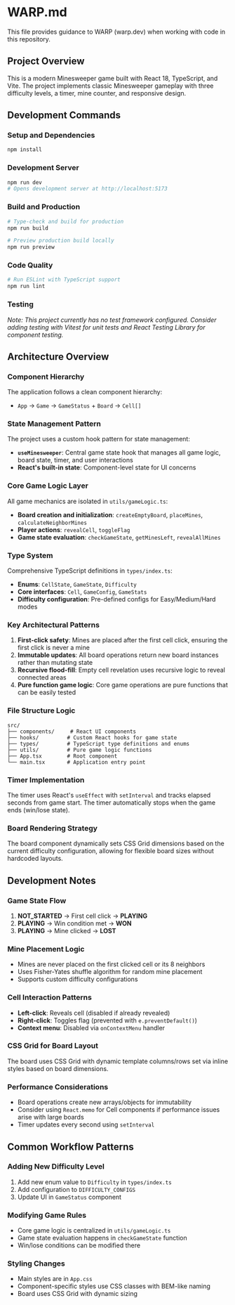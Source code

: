 # WARP.md

This file provides guidance to WARP (warp.dev) when working with code in this repository.

## Project Overview

This is a modern Minesweeper game built with React 18, TypeScript, and Vite. The project implements classic Minesweeper gameplay with three difficulty levels, a timer, mine counter, and responsive design.

## Development Commands

### Setup and Dependencies
```bash
npm install
```

### Development Server
```bash
npm run dev
# Opens development server at http://localhost:5173
```

### Build and Production
```bash
# Type-check and build for production
npm run build

# Preview production build locally
npm run preview
```

### Code Quality
```bash
# Run ESLint with TypeScript support
npm run lint
```

### Testing
*Note: This project currently has no test framework configured. Consider adding testing with Vitest for unit tests and React Testing Library for component testing.*

## Architecture Overview

### Component Hierarchy
The application follows a clean component hierarchy:
- `App` → `Game` → `GameStatus` + `Board` → `Cell[]`

### State Management Pattern
The project uses a custom hook pattern for state management:
- **`useMinesweeper`**: Central game state hook that manages all game logic, board state, timer, and user interactions
- **React's built-in state**: Component-level state for UI concerns

### Core Game Logic Layer
All game mechanics are isolated in `utils/gameLogic.ts`:
- **Board creation and initialization**: `createEmptyBoard`, `placeMines`, `calculateNeighborMines`
- **Player actions**: `revealCell`, `toggleFlag`
- **Game state evaluation**: `checkGameState`, `getMinesLeft`, `revealAllMines`

### Type System
Comprehensive TypeScript definitions in `types/index.ts`:
- **Enums**: `CellState`, `GameState`, `Difficulty` 
- **Core interfaces**: `Cell`, `GameConfig`, `GameStats`
- **Difficulty configuration**: Pre-defined configs for Easy/Medium/Hard modes

### Key Architectural Patterns

1. **First-click safety**: Mines are placed after the first cell click, ensuring the first click is never a mine
2. **Immutable updates**: All board operations return new board instances rather than mutating state
3. **Recursive flood-fill**: Empty cell revelation uses recursive logic to reveal connected areas
4. **Pure function game logic**: Core game operations are pure functions that can be easily tested

### File Structure Logic
```
src/
├── components/     # React UI components
├── hooks/         # Custom React hooks for game state
├── types/         # TypeScript type definitions and enums
├── utils/         # Pure game logic functions
├── App.tsx        # Root component
└── main.tsx       # Application entry point
```

### Timer Implementation
The timer uses React's `useEffect` with `setInterval` and tracks elapsed seconds from game start. The timer automatically stops when the game ends (win/lose state).

### Board Rendering Strategy
The board component dynamically sets CSS Grid dimensions based on the current difficulty configuration, allowing for flexible board sizes without hardcoded layouts.

## Development Notes

### Game State Flow
1. **NOT_STARTED** → First cell click → **PLAYING**
2. **PLAYING** → Win condition met → **WON**
3. **PLAYING** → Mine clicked → **LOST**

### Mine Placement Logic
- Mines are never placed on the first clicked cell or its 8 neighbors
- Uses Fisher-Yates shuffle algorithm for random mine placement
- Supports custom difficulty configurations

### Cell Interaction Patterns
- **Left-click**: Reveals cell (disabled if already revealed)
- **Right-click**: Toggles flag (prevented with `e.preventDefault()`)
- **Context menu**: Disabled via `onContextMenu` handler

### CSS Grid for Board Layout
The board uses CSS Grid with dynamic template columns/rows set via inline styles based on board dimensions.

### Performance Considerations
- Board operations create new arrays/objects for immutability
- Consider using `React.memo` for Cell components if performance issues arise with large boards
- Timer updates every second using `setInterval`

## Common Workflow Patterns

### Adding New Difficulty Level
1. Add new enum value to `Difficulty` in `types/index.ts`
2. Add configuration to `DIFFICULTY_CONFIGS`
3. Update UI in `GameStatus` component

### Modifying Game Rules
- Core game logic is centralized in `utils/gameLogic.ts`
- Game state evaluation happens in `checkGameState` function
- Win/lose conditions can be modified there

### Styling Changes
- Main styles are in `App.css`
- Component-specific styles use CSS classes with BEM-like naming
- Board uses CSS Grid with dynamic sizing